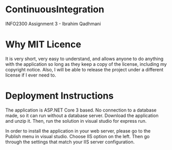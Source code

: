 # ContinuousIntegration
 INFO2300 Assignment 3 - Ibrahim Qadhmani

# Why MIT Licence
 It is very short, very easy to understand, and allows anyone to do anything with the application so long as they keep a copy of the   license, including my copyright notice. Also, I will be able to release the project under a different license if I ever need to.

# Deployment Instructions
 The application is ASP.NET Core 3 based. No connection to a database made, so it can run without a database server. Download the application and unzip it. Then, run the solution in visual studio for express run.
 
 In order to install the application in your web server, please go to the Publish menu in visual studio. Choose IIS option on the left. Then go through the settings that match your IIS server configuration.

